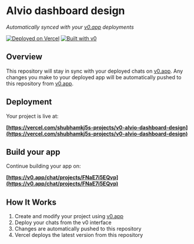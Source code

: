 # Alvio dashboard design

*Automatically synced with your [v0.app](https://v0.app) deployments*

[![Deployed on Vercel](https://img.shields.io/badge/Deployed%20on-Vercel-black?style=for-the-badge&logo=vercel)](https://vercel.com/shubhamkj5s-projects/v0-alvio-dashboard-design)
[![Built with v0](https://img.shields.io/badge/Built%20with-v0.app-black?style=for-the-badge)](https://v0.app/chat/projects/FNaE7i5EQvp)

## Overview

This repository will stay in sync with your deployed chats on [v0.app](https://v0.app).
Any changes you make to your deployed app will be automatically pushed to this repository from [v0.app](https://v0.app).

## Deployment

Your project is live at:

**[https://vercel.com/shubhamkj5s-projects/v0-alvio-dashboard-design](https://vercel.com/shubhamkj5s-projects/v0-alvio-dashboard-design)**

## Build your app

Continue building your app on:

**[https://v0.app/chat/projects/FNaE7i5EQvp](https://v0.app/chat/projects/FNaE7i5EQvp)**

## How It Works

1. Create and modify your project using [v0.app](https://v0.app)
2. Deploy your chats from the v0 interface
3. Changes are automatically pushed to this repository
4. Vercel deploys the latest version from this repository